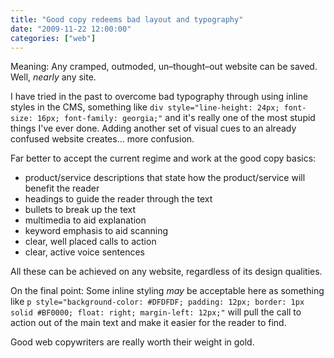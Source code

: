 ```yaml
---
title: "Good copy redeems bad layout and typography"
date: "2009-11-22 12:00:00"
categories: ["web"]
---
```



Meaning: Any cramped, outmoded, un–thought–out website can be saved. Well, _nearly_ any site.

I have tried in the past to overcome bad typography through using inline styles in the CMS, something like `div style="line-height: 24px; font-size: 16px; font-family: georgia;"` and it's really one of the most stupid things I've ever done. Adding another set of visual cues to an already confused website creates… more confusion.

Far better to accept the current regime and work at the good copy basics:

- product/service descriptions that state how the product/service will benefit the reader
- headings to guide the reader through the text
- bullets to break up the text
- multimedia to aid explanation
- keyword emphasis to aid scanning
- clear, well placed calls to action
- clear, active voice sentences


All these can be achieved on any website, regardless of its design qualities.

On the final point: Some inline styling _may_ be acceptable here as something like `p style="background-color: #DFDFDF; padding: 12px; border: 1px solid #BF0000; float: right; margin-left: 12px;"` will pull the call to action out of the main text and make it easier for the reader to find.

Good web copywriters are really worth their weight in gold.

